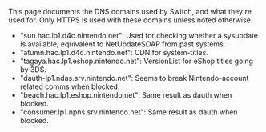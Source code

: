 This page documents the DNS domains used by Switch, and what they're
used for. Only HTTPS is used with these domains unless noted otherwise.

  - "sun.hac.lp1.d4c.nintendo.net": Used for checking whether a
    sysupdate is available, equivalent to NetUpdateSOAP from past
    systems.
  - "atumn.hac.lp1.d4c.nintendo.net": CDN for system-titles.
  - "tagaya.hac.lp1.eshop.nintendo.net": VersionList for eShop titles
    going by 3DS.
  - "dauth-lp1.ndas.srv.nintendo.net": Seems to break Nintendo-account
    related comms when blocked.
  - "beach.hac.lp1.eshop.nintendo.net": Same result as dauth when
    blocked.
  - "consumer.lp1.npns.srv.nintendo.net": Same result as dauth when
    blocked.
